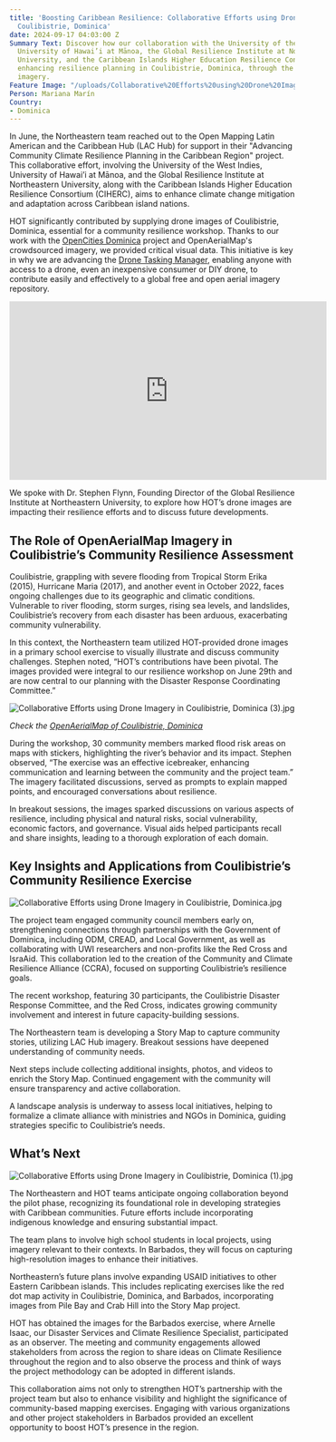 ```yaml
---
title: 'Boosting Caribbean Resilience: Collaborative Efforts using Drone Imagery in
  Coulibistrie, Dominica'
date: 2024-09-17 04:03:00 Z
Summary Text: Discover how our collaboration with the University of the West Indies,
  University of Hawai’i at Mānoa, the Global Resilience Institute at Northeastern
  University, and the Caribbean Islands Higher Education Resilience Consortium is
  enhancing resilience planning in Coulibistrie, Dominica, through the use of drone
  imagery.
Feature Image: "/uploads/Collaborative%20Efforts%20using%20Drone%20Imagery%20in%20Coulibistrie,%20Dominica%20(2).jpg"
Person: Mariana Marín
Country:
- Dominica
---
```


In June, the Northeastern team reached out to the Open Mapping Latin American and the Caribbean Hub (LAC Hub) for support in their "Advancing Community Climate Resilience Planning in the Caribbean Region" project. This collaborative effort, involving the University of the West Indies, University of Hawai’i at Mānoa, and the Global Resilience Institute at Northeastern University, along with the Caribbean Islands Higher Education Resilience Consortium (CIHERC), aims to enhance climate change mitigation and adaptation across Caribbean island nations.

HOT significantly contributed by supplying drone images of Coulibistrie, Dominica, essential for a community resilience workshop. Thanks to our work with the [OpenCities Dominica](https://www.hotosm.org/projects/open-cities-dominica/) project and OpenAerialMap's crowdsourced imagery, we provided critical visual data. This initiative is key in why we are advancing the [Drone Tasking Manager](https://www.hotosm.org/tech-suite/drone-tasking-manager/), enabling anyone with access to a drone, even an inexpensive consumer or DIY drone, to contribute easily and effectively to a global free and open aerial imagery repository.

<iframe width="560" height="315" src="https://www.youtube.com/embed/-OQ5J9bHds8?si=3zR5uqkvQ_7xCU-v" title="YouTube video player" frameborder="0" allow="accelerometer; autoplay; clipboard-write; encrypted-media; gyroscope; picture-in-picture; web-share" referrerpolicy="strict-origin-when-cross-origin" allowfullscreen></iframe>

We spoke with Dr. Stephen Flynn, Founding Director of the Global Resilience Institute at Northeastern University, to explore how HOT’s drone images are impacting their resilience efforts and to discuss future developments.

## **The Role of OpenAerialMap Imagery in Coulibistrie’s Community Resilience Assessment**

Coulibistrie, grappling with severe flooding from Tropical Storm Erika (2015), Hurricane Maria (2017), and another event in October 2022, faces ongoing challenges due to its geographic and climatic conditions. Vulnerable to river flooding, storm surges, rising sea levels, and landslides, Coulibistrie’s recovery from each disaster has been arduous, exacerbating community vulnerability.

In this context, the Northeastern team utilized HOT-provided drone images in a primary school exercise to visually illustrate and discuss community challenges. Stephen noted, “HOT’s contributions have been pivotal. The images provided were integral to our resilience workshop on June 29th and are now central to our planning with the Disaster Response Coordinating Committee.”

![Collaborative Efforts using Drone Imagery in Coulibistrie, Dominica (3).jpg](/uploads/Collaborative%20Efforts%20using%20Drone%20Imagery%20in%20Coulibistrie,%20Dominica%20(3).jpg)

*Check the [OpenAerialMap of Coulibistrie, Dominica](https://map.openaerialmap.org/#/-61.449885964393616,15.462521545986675,17/user/62c50409b5050700076642cb/667b2f341b35ab0001a5368b?_k=g2an8d)*

During the workshop, 30 community members marked flood risk areas on maps with stickers, highlighting the river’s behavior and its impact. Stephen observed, “The exercise was an effective icebreaker, enhancing communication and learning between the community and the project team.” The imagery facilitated discussions, served as prompts to explain mapped points, and encouraged conversations about resilience.

In breakout sessions, the images sparked discussions on various aspects of resilience, including physical and natural risks, social vulnerability, economic factors, and governance. Visual aids helped participants recall and share insights, leading to a thorough exploration of each domain.

## **Key Insights and Applications from Coulibistrie’s Community Resilience Exercise**

![Collaborative Efforts using Drone Imagery in Coulibistrie, Dominica.jpg](/uploads/Collaborative%20Efforts%20using%20Drone%20Imagery%20in%20Coulibistrie,%20Dominica.jpg)

The project team engaged community council members early on, strengthening connections through partnerships with the Government of Dominica, including ODM, CREAD, and Local Government, as well as collaborating with UWI researchers and non-profits like the Red Cross and IsraAid. This collaboration led to the creation of the Community and Climate Resilience Alliance (CCRA), focused on supporting Coulibistrie’s resilience goals.

The recent workshop, featuring 30 participants, the Coulibistrie Disaster Response Committee, and the Red Cross, indicates growing community involvement and interest in future capacity-building sessions.

The Northeastern team is developing a Story Map to capture community stories, utilizing LAC Hub imagery. Breakout sessions have deepened understanding of community needs.

Next steps include collecting additional insights, photos, and videos to enrich the Story Map. Continued engagement with the community will ensure transparency and active collaboration.

A landscape analysis is underway to assess local initiatives, helping to formalize a climate alliance with ministries and NGOs in Dominica, guiding strategies specific to Coulibistrie’s needs.

## **What’s Next**

![Collaborative Efforts using Drone Imagery in Coulibistrie, Dominica (1).jpg](/uploads/Collaborative%20Efforts%20using%20Drone%20Imagery%20in%20Coulibistrie,%20Dominica%20(1).jpg)

The Northeastern and HOT teams anticipate ongoing collaboration beyond the pilot phase, recognizing its foundational role in developing strategies with Caribbean communities. Future efforts include incorporating indigenous knowledge and ensuring substantial impact.

The team plans to involve high school students in local projects, using imagery relevant to their contexts. In Barbados, they will focus on capturing high-resolution images to enhance their initiatives.

Northeastern’s future plans involve expanding USAID initiatives to other Eastern Caribbean islands. This includes replicating exercises like the red dot map activity in Coulibistrie, Dominica, and Barbados, incorporating images from Pile Bay and Crab Hill into the Story Map project.

HOT has obtained the images for the Barbados exercise, where Arnelle Isaac, our Disaster Services and Climate Resilience Specialist, participated as an observer. The meeting and community engagements allowed stakeholders from across the region to share ideas on Climate Resilience throughout the region and to also observe the process and think of ways the project methodology can be adopted in different islands.

This collaboration aims not only to strengthen HOT’s partnership with the project team but also to enhance visibility and highlight the significance of community-based mapping exercises. Engaging with various organizations and other project stakeholders in Barbados provided an excellent opportunity to boost HOT’s presence in the region.